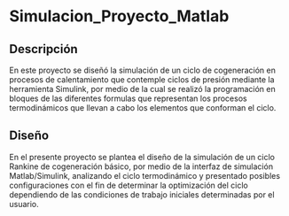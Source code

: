 # Simulacion_Proyecto_Matlab

## Descripción
En este proyecto se diseñó la simulación de un ciclo de cogeneración en procesos de calentamiento que contemple ciclos de presión mediante la herramienta Simulink, por medio de la cual se realizó la programación en bloques de las diferentes formulas que representan los procesos termodinámicos que llevan a cabo los elementos que conforman el ciclo.

## Diseño
En el presente proyecto se plantea el diseño de la simulación de un ciclo Rankine de cogeneración básico, por medio de la interfaz de simulación Matlab/Simulink, analizando el ciclo termodinámico y presentado posibles configuraciones con el fin de determinar la optimización del ciclo dependiendo de las condiciones de trabajo iniciales determinadas por el usuario.
